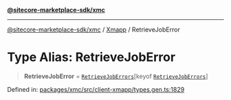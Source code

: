 [**@sitecore-marketplace-sdk/xmc**](../../../../README.md)

***

[@sitecore-marketplace-sdk/xmc](../../../../README.md) / [Xmapp](../README.md) / RetrieveJobError

# Type Alias: RetrieveJobError

> **RetrieveJobError** = [`RetrieveJobErrors`](RetrieveJobErrors.md)\[keyof [`RetrieveJobErrors`](RetrieveJobErrors.md)\]

Defined in: [packages/xmc/src/client-xmapp/types.gen.ts:1829](https://github.com/Sitecore/marketplace-sdk/blob/047115917e8843232ba2a4ba284b67585698b1c5/packages/xmc/src/client-xmapp/types.gen.ts#L1829)
